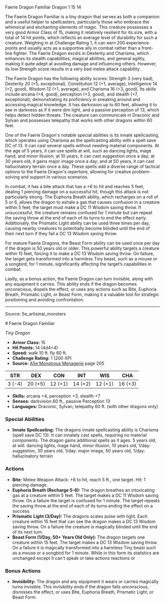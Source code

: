 <MonsterName/>Faerie Dragon Familiar</MonsterName>
<CreatureType/>Dragon</CreatureType>
<CR/>1</CR>
<AC/>15</AC>
<HP/>14</HP>
<summary>The Faerie Dragon Familiar is a tiny dragon that serves as both a companion and a useful helper to spellcasters, particularly those who embrace the whimsical and enchanting elements of magic. This creature possesses a very good Armor Class of 15, making it relatively resilient for its size, with a total of 14 hit points, which reflects an average level of durability for such a creature. Weighing in at Challenge Rating 1, it can earn 200 experience points and usually acts as a supportive ally in combat rather than a front-line fighter. The Faerie Dragon excels in Dexterity and Charisma, which enhances its stealth capabilities, magical abilities, and general agility, making it quite adept at avoiding damage and influencing others. However, its low Strength score results in a very bad melee attack capability.</summary>

<detail>

The Faerie Dragon has the following ability scores: Strength 3 (very bad), Dexterity 20 (+5, exceptional), Constitution 12 (+1, average), Intelligence 14 (+2, good), Wisdom 12 (+1, average), and Charisma 16 (+3, good). Its skills include arcana (+4, good), perception (+3, good), and stealth (+7, exceptional), demonstrating its proficiency in sneaking around and accessing magical knowledge. It has darkvision up to 60 feet, allowing it to see in darkness as if it were dim light, and a passive perception of 13, which helps detect hidden threats. The creature can communicate in Draconic and Sylvan and possesses telepathy that works with other dragons within 60 feet.

One of the Faerie Dragon's notable special abilities is its innate spellcasting, which operates using Charisma as the spellcasting ability with a spell save DC of 13. It can cast several spells without needing material components. At the age of 5 years, it can use spells at will, such as dancing lights, mage hand, and minor illusion; at 10 years, it can cast suggestion once a day; at 30 years old, it gains major image once a day; and at 50 years, it can cast hallucinatory terrain once a day. These spells add a diverse range of tactical options to the Faerie Dragon's repertoire, allowing for creative problem-solving and support in various scenarios.

In combat, it has a bite attack that has a +6 to hit and reaches 5 feet, dealing 1 piercing damage on a successful hit, though this attack is not particularly strong. The Euphoria Breath ability, which recharges on a roll of 5 or 6, allows the dragon to exhale a gas that causes confusion in a creature within 5 feet; the target must make a DC 11 Wisdom saving throw. If unsuccessful, the creature remains confused for 1 minute but can repeat the saving throw at the end of each of its turns to end the effect early. Additionally, the Prismatic Light ability can be used three times per day, causing nearby creatures to potentially become blinded until the end of their next turn if they fail a DC 13 Wisdom saving throw.

For mature Faerie Dragons, the Beast Form ability can be used once per day if the dragon is 50 years old or older. This powerful ability targets a creature within 15 feet, forcing it to make a DC 13 Wisdom saving throw. On failure, the target gets transformed into a harmless Tiny beast, such as a mouse or a songbird, for 1 minute, significantly affecting the target’s capabilities in combat.

Lastly, as a bonus action, the Faerie Dragon can turn invisible, along with any equipment it carries. This ability ends if the dragon becomes unconscious, dispels the effect, or uses any actions such as Bite, Euphoria Breath, Prismatic Light, or Beast Form, making it a valuable tool for strategic positioning and avoiding confrontation.</detail>



---

Source: 5e_artisinal_monsters

<statblock>
# Faerie Dragon Familiar

*Tiny* *Dragon*

- **Armor Class:** 15
- **Hit Points:** 14 (4d4+4)
- **Speed:** walk 10 ft. fly 60 ft.
- **Challenge Rating:** 1 (200 XP)
- **Source:** [A5e Monstrous Menagerie](https://enpublishingrpg.com/products/level-up-monstrous-menagerie-a5e) page 205

| STR | DEX | CON | INT | WIS | CHA |
| --- | --- | --- | --- | --- | --- |
| 3 (-4) | 20 (+5) | 12 (+1) | 14 (+2) | 12 (+1) | 16 (+3) |

- **Skills:** arcana +4, perception +3, stealth +7
- **Senses:** darkvision 60 ft., passive Perception 13
- **Languages:** Draconic, Sylvan, telepathy 60 ft. (with other dragons only)

### Special Abilities

- **Innate Spellcasting:** The dragons innate spellcasting ability is Charisma (spell save DC 13). It can innately cast spells, requiring no material components. The dragon gains additional spells as it ages. 5 years old, at will: dancing lights, mage hand, minor illusion, 10 years old, 1/day: suggestion, 30 years old, 1/day: major image, 50 years old, 1/day: hallucinatory terrain

### Actions

- **Bite:** Melee Weapon Attack: +6 to hit, reach 5 ft., one target. Hit: 1 piercing damage.
- **Euphoria Breath (Recharge 5-6):** The dragon breathes an intoxicating gas at a creature within 5 feet. The target makes a DC 11 Wisdom saving throw. On a failure  the target is confused for 1 minute. The target repeats the saving throw at the end of each of its turns  ending the effect on a success.
- **Prismatic Light (3/Day):** The dragons scales pulse with light. Each creature within 15 feet that can see the dragon makes a DC 13 Wisdom saving throw. On a failure  the creature is magically blinded until the end of its next turn.
- **Beast Form (1/Day, 50+ Years Old Only):** The dragon targets one creature within 15 feet. The target makes a DC 13 Wisdom saving throw. On a failure  it is magically transformed into a harmless Tiny beast  such as a mouse or a songbird  for 1 minute. While in this form  its statistics are unchanged  except it can't speak or take actions  reactions  or

### Bonus Actions

- **Invisibility:** The dragon and any equipment it wears or carries magically turns invisible. This invisibility ends if the dragon falls unconscious, dismisses the effect, or uses Bite, Euphoria Breath, Prismatic Light, or Beast Form.


</statblock>


